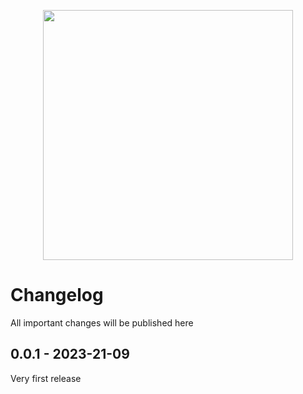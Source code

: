 <p align="center"><a href="https://github.com/sebacarrasco93/kaataa" target="_blank"><img src="https://res.cloudinary.com/super-admin/image/upload/v1695245597/php-packages/kaataa/Kaataa_v1.0.0.png" width="400"></a></p>

# Changelog

All important changes will be published here

## 0.0.1 - 2023-21-09

Very first release
